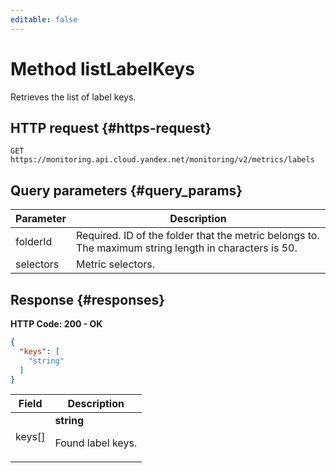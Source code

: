 ```yaml
---
editable: false
---
```


# Method listLabelKeys
Retrieves the list of label keys.
 

 
## HTTP request {#https-request}
```
GET https://monitoring.api.cloud.yandex.net/monitoring/v2/metrics/labels
```
 
## Query parameters {#query_params}
 
Parameter | Description
--- | ---
folderId | Required. ID of the folder that the metric belongs to.  The maximum string length in characters is 50.
selectors | Metric selectors.
 
## Response {#responses}
**HTTP Code: 200 - OK**

```json 
{
  "keys": [
    "string"
  ]
}
```

 
Field | Description
--- | ---
keys[] | **string**<br><p>Found label keys.</p> 